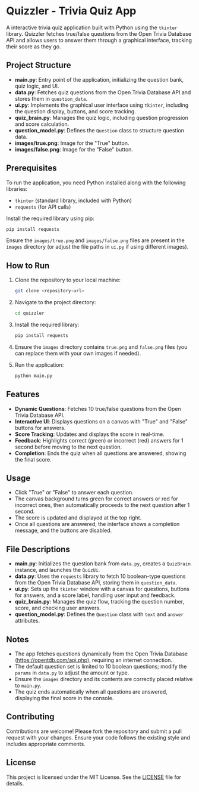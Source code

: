 # Quizzler - Trivia Quiz App

A interactive trivia quiz application built with Python using the `tkinter` library. Quizzler fetches true/false questions from the Open Trivia Database API and allows users to answer them through a graphical interface, tracking their score as they go.

## Project Structure

- **main.py**: Entry point of the application, initializing the question bank, quiz logic, and UI.
- **data.py**: Fetches quiz questions from the Open Trivia Database API and stores them in `question_data`.
- **ui.py**: Implements the graphical user interface using `tkinter`, including the question display, buttons, and score tracking.
- **quiz_brain.py**: Manages the quiz logic, including question progression and score calculation.
- **question_model.py**: Defines the `Question` class to structure question data.
- **images/true.png**: Image for the "True" button.
- **images/false.png**: Image for the "False" button.

## Prerequisites

To run the application, you need Python installed along with the following libraries:

- `tkinter` (standard library, included with Python)
- `requests` (for API calls)

Install the required library using pip:

```bash
pip install requests
```

Ensure the `images/true.png` and `images/false.png` files are present in the `images` directory (or adjust the file paths in `ui.py` if using different images).

## How to Run

1. Clone the repository to your local machine:

   ```bash
   git clone <repository-url>
   ```

2. Navigate to the project directory:

   ```bash
   cd quizzler
   ```

3. Install the required library:

   ```bash
   pip install requests
   ```

4. Ensure the `images` directory contains `true.png` and `false.png` files (you can replace them with your own images if needed).

5. Run the application:

   ```bash
   python main.py
   ```

## Features

- **Dynamic Questions**: Fetches 10 true/false questions from the Open Trivia Database API.
- **Interactive UI**: Displays questions on a canvas with "True" and "False" buttons for answers.
- **Score Tracking**: Updates and displays the score in real-time.
- **Feedback**: Highlights correct (green) or incorrect (red) answers for 1 second before moving to the next question.
- **Completion**: Ends the quiz when all questions are answered, showing the final score.

## Usage

- Click "True" or "False" to answer each question.
- The canvas background turns green for correct answers or red for incorrect ones, then automatically proceeds to the next question after 1 second.
- The score is updated and displayed at the top right.
- Once all questions are answered, the interface shows a completion message, and the buttons are disabled.

## File Descriptions

- **main.py**: Initializes the question bank from `data.py`, creates a `QuizBrain` instance, and launches the `QuizUi`.
- **data.py**: Uses the `requests` library to fetch 10 boolean-type questions from the Open Trivia Database API, storing them in `question_data`.
- **ui.py**: Sets up the `tkinter` window with a canvas for questions, buttons for answers, and a score label, handling user input and feedback.
- **quiz_brain.py**: Manages the quiz flow, tracking the question number, score, and checking user answers.
- **question_model.py**: Defines the `Question` class with `text` and `answer` attributes.

## Notes

- The app fetches questions dynamically from the Open Trivia Database (https://opentdb.com/api.php), requiring an internet connection.
- The default question set is limited to 10 boolean questions; modify the `params` in `data.py` to adjust the amount or type.
- Ensure the `images` directory and its contents are correctly placed relative to `main.py`.
- The quiz ends automatically when all questions are answered, displaying the final score in the console.

## Contributing

Contributions are welcome! Please fork the repository and submit a pull request with your changes. Ensure your code follows the existing style and includes appropriate comments.

## License

This project is licensed under the MIT License. See the [LICENSE](LICENSE) file for details.